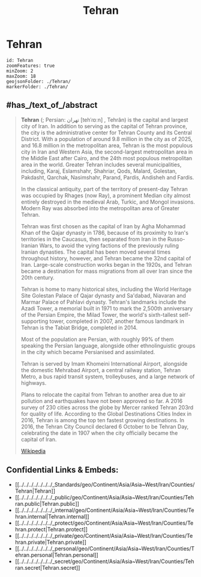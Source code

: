 ﻿---
location:
- 35.5
- 51.4
type: geo-Region
title: Tehran
license: "CC BY-SA 4.0"
source: "https://datahub.io/core/country-codes"
isDeleted: false
isReadOnly: false
draft: false
confidential: public
tags:
- geo/Country/Region
aliases:
- Tehran
Languages:
- de
cssclasses:
- geo-Region
publish: true
linkTitle: 
keywords: 
layout: 
publishDate: 
expiryDate: 
has_id_wikidata: Q3616
instance_of:
- '[[/_Standards/WikiData/WD~megacity,174844]]'
- "[[/_Standards/WikiData/WD~global_city,208511]]"
- "[[/_Standards/WikiData/WD~city_of_Iran,56557504]]"
- "[[/_Standards/WikiData/WD~national_capital,108178728]]"
twinned_administrative_body:
- '[[/_Standards/WikiData/WD~Pavlodar,486282]]'
- '[[/_Standards/WikiData/WD~Dubai,612]]'
- '[[/_Standards/WikiData/WD~Moscow,649]]'
- "[[/_Standards/WikiData/WD~Saint_Petersburg,656]]"
- '[[/_Standards/WikiData/WD~Beijing,956]]'
- '[[/_Standards/WikiData/WD~Tbilisi,994]]'
- '[[/_Standards/WikiData/WD~Manila,1461]]'
- '[[/_Standards/WikiData/WD~Baghdad,1530]]'
- '[[/_Standards/WikiData/WD~Caracas,1533]]'
- '[[/_Standards/WikiData/WD~Havana,1563]]'
- '[[/_Standards/WikiData/WD~Budapest,1781]]'
- '[[/_Standards/WikiData/WD~Bangkok,1861]]'
- '[[/_Standards/WikiData/WD~Khartoum,1963]]'
- '[[/_Standards/WikiData/WD~Minsk,2280]]'
- '[[/_Standards/WikiData/WD~Sanaa,2471]]'
- '[[/_Standards/WikiData/WD~Brasília,2844]]'
- '[[/_Standards/WikiData/WD~Kinshasa,3838]]'
- '[[/_Standards/WikiData/WD~Pretoria,3926]]'
- '[[/_Standards/WikiData/WD~Kabul,5838]]'
- '[[/_Standards/WikiData/WD~Seoul,8684]]'
- '[[/_Standards/WikiData/WD~Dushanbe,9365]]'
- '[[/_Standards/WikiData/WD~Berlin,64]]'
- "[[/_Standards/WikiData/WD~Los_Angeles,65]]"
- '[[/_Standards/WikiData/WD~London,84]]'
- "[[/_Standards/WikiData/WD~Kuwait_City,35178]]"
capital_of:
- "[[/_Standards/WikiData/WD~Tehran_Province,590866]]"
- "[[/_Standards/WikiData/WD~Tehran_County,643031]]"
- "[[/_Standards/WikiData/WD~Qajar_Iran,63158027]]"
- "[[/_Standards/WikiData/WD~Pahlavi_Iran,107258515]]"
- '[[/_Standards/WikiData/WD~Iran,794]]'
described_by_source:
- "[[/_Standards/WikiData/WD~Brockhaus_and_Efron_Encyclopedic_Dictionary,602358]]"
- "[[/_Standards/WikiData/WD~Encyclopædia_Britannica_11th_edition,867541]]"
- "[[/_Standards/WikiData/WD~The_Nuttall_Encyclopædia,3181656]]"
- "[[/_Standards/WikiData/WD~Jewish_Encyclopedia_of_Brockhaus_and_Efron,4173137]]"
- "[[/_Standards/WikiData/WD~The_New_Student's_Reference_Work,16082057]]"
- "[[/_Standards/WikiData/WD~Small_Brockhaus_and_Efron_Encyclopedic_Dictionary,19180675]]"
- "[[/_Standards/WikiData/WD~Meyers_Konversations-Lexikon,_4th_edition_(1885–1890),19219752]]"
- "[[/_Standards/WikiData/WD~Encyclopædia_Britannica_Ninth_Edition,20096917]]"
- "[[/_Standards/WikiData/WD~Real'nyj_slovar'_klassicheskih_drevnostej_po_Ljubkeru,30059240]]"
located_in_time_zone:
- "[[/_Standards/WikiData/WD~Iran_Standard_Time_Zone,2392297]]"
- '[[/_Standards/WikiData/WD~UTC+03_30,6773]]'
- '[[/_Standards/WikiData/WD~UTC+04_30,6792]]'
part_of: "[[/_Standards/WikiData/WD~Greater_Tehran,4092880]]"
located_in_the_administrative_territorial_entity: "[[/_Standards/WikiData/WD~Central_District,5060982]]"
legislative_body: "[[/_Standards/WikiData/WD~Islamic_City_Council_of_Tehran,5123141]]"
head_of_government: "[[/_Standards/WikiData/WD~Alireza_Zakani,5950108]]"
member_of: "[[/_Standards/WikiData/WD~League_of_Historical_Cities,9383972]]"
owner_of: "[[/_Standards/WikiData/WD~Shohada_Stadium_(Qods),17070322]]"
demographics_of_topic: "[[/_Standards/WikiData/WD~demographics_of_Tehran,18205768]]"
economy_of_topic: "[[/_Standards/WikiData/WD~economy_of_Tehran,55434109]]"
coordinate_location: "Point(51.389722222 35.688888888)"
BHCL_UUID:
- eccfc2d4-b836-4324-87bb-376ee1edebc3
- 7f5bd0ee-440a-4d44-8dbf-b9cb892ec7e0
UN_LOCODE: IRTHR
official_website: "https://www.tehran.ir/"
country: '[[/_Standards/WikiData/WD~Iran,794]]'
official_language: '[[/_Standards/WikiData/WD~Persian,9168]]'
area: 686
elevation_above_sea_level: 1179
local_dialing_code: 021
demonym:
- تهرانی
- طهراني
- طهرانية
- Tehrani
- Teheranano
- Téhéranais
- Téhéranaise
OmegaWiki_Defined_Meaning: 346579
male_population: 4324155
female_population: 4369551
population: 8693706
nighttime_view: "http://commons.wikimedia.org/wiki/Special:FilePath/4758976353%20tehran%20b.jpg"
flag_image: "http://commons.wikimedia.org/wiki/Special:FilePath/Flag%20of%20Tehran.svg"
pronunciation_audio: "http://commons.wikimedia.org/wiki/Special:FilePath/LL-Q7913%20%28ron%29-KlaudiuMihaila-Teheran.wav"
image: "http://commons.wikimedia.org/wiki/Special:FilePath/North%20of%20tehran.jpg"
locator_map_image: "http://commons.wikimedia.org/wiki/Special:FilePath/Tehran.png"
page_banner: "http://commons.wikimedia.org/wiki/Special:FilePath/Tehran%20banner.jpg"
panoramic_view: "http://commons.wikimedia.org/wiki/Special:FilePath/Tehran%20in%20a%20clean%20day.jpg"
U_S_National_Archives_Identifier: 10044343
postal_code: 13ххх-15ххх
Provenio_UUID: 7d1324e3-23d0-470b-b044-75ed32d16611
Krugosvet_article: Earth_sciences/geografiya/TEGERAN.html
Libris_URI: rp3545w922vdm7l
GitHub_topic: tehran
Commons_category: Tehran
subreddit: Tehran
hashtag: Tehran
Commons_gallery: تهران
native_label: تهران
official_name: تهران
nickname: "دار السلطنه"
inception: "1794-03-20T00:00:00Z"
---

# Tehran

```leaflet
id: Tehran
zoomFeatures: true 
minZoom: 2 
maxZoom: 18
geojsonFolder: ./Tehran/
markerFolder: ./Tehran/
```

## #has_/text_of_/abstract

> **Tehran** (; Persian: تهران [tehˈɾɒːn] , Tehrân) is the capital and largest city of Iran. In addition to serving as the capital of Tehran province, the city is the administrative center for Tehran County and its Central District. With a population of around 9.8 million in the city as of 2025, and 16.8 million in the metropolitan area, Tehran is the most populous city in Iran and Western Asia, the second-largest metropolitan area in the Middle East after Cairo, and the 24th most populous metropolitan area in the world. Greater Tehran includes several municipalities, including, Karaj,  Eslamshahr, Shahriar, Qods, Malard, Golestan, Pakdasht,  Qarchak, Nasimshahr, Parand, Pardis, Andisheh and Fardis.
>
> In the classical antiquity, part of the territory of present-day Tehran was occupied by Rhages (now Ray), a prominent Median city almost entirely destroyed in the medieval Arab, Turkic, and Mongol invasions. Modern Ray was absorbed into the metropolitan area of Greater Tehran.
>
> Tehran was first chosen as the capital of Iran by Agha Mohammad Khan of the Qajar dynasty in 1786, because of its proximity to Iran's territories in the Caucasus, then separated from Iran in the Russo-Iranian Wars, to avoid the vying factions of the previously ruling Iranian dynasties. The capital has been moved several times throughout history, however, and Tehran became the 32nd capital of Iran. Large-scale construction works began in the 1920s, and Tehran became a destination for mass migrations from all over Iran since the 20th century.
>
> Tehran is home to many historical sites, including the World Heritage Site Golestan Palace of Qajar dynasty and Sa'dabad, Niavaran and Marmar Palace of Pahlavi dynasty. Tehran's landmarks include the Azadi Tower, a memorial built in 1971 to mark the 2,500th anniversary of the Persian Empire, the Milad Tower, the world's sixth-tallest self-supporting tower, completed in 2007, another famous landmark in Tehran is the Tabiat Bridge, completed in 2014.
>
> Most of the population are Persian, with roughly 99% of them speaking the Persian language, alongside other ethnolinguistic groups in the city which became Persianised and assimilated.
>
> Tehran is served by Imam Khomeini International Airport, alongside the domestic Mehrabad Airport, a central railway station, Tehran Metro, a bus rapid transit system, trolleybuses, and a large network of highways.
>
> Plans to relocate the capital from Tehran to another area due to air pollution and earthquakes have not been approved so far. A 2016 survey of 230 cities across the globe by Mercer ranked Tehran 203rd for quality of life. According to the Global Destinations Cities Index in 2016, Tehran is among the top ten fastest growing destinations. In 2016, the Tehran City Council declared 6 October to be Tehran Day, celebrating the date in 1907 when the city officially became the capital of Iran.
>
> [Wikipedia](https://en.wikipedia.org/wiki/Tehran) 

## Confidential Links & Embeds: 
- [[../../../../../../../_Standards/geo/Continent/Asia/Asia~West/Iran/Counties/Tehran|Tehran]] 
- [[../../../../../../../_public/geo/Continent/Asia/Asia~West/Iran/Counties/Tehran.public|Tehran.public]] 
- [[../../../../../../../_internal/geo/Continent/Asia/Asia~West/Iran/Counties/Tehran.internal|Tehran.internal]] 
- [[../../../../../../../_protect/geo/Continent/Asia/Asia~West/Iran/Counties/Tehran.protect|Tehran.protect]] 
- [[../../../../../../../_private/geo/Continent/Asia/Asia~West/Iran/Counties/Tehran.private|Tehran.private]] 
- [[../../../../../../../_personal/geo/Continent/Asia/Asia~West/Iran/Counties/Tehran.personal|Tehran.personal]] 
- [[../../../../../../../_secret/geo/Continent/Asia/Asia~West/Iran/Counties/Tehran.secret|Tehran.secret]] 


